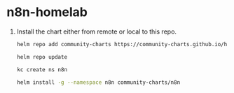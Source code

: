# n8n-homelab

1. Install the chart either from remote or local to this repo.

    ```bash
    helm repo add community-charts https://community-charts.github.io/helm-charts
    
    helm repo update

    kc create ns n8n

    helm install -g --namespace n8n community-charts/n8n
    ```